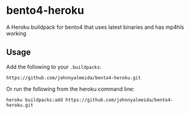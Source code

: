 # bento4-heroku

A Heroku buildpack for bento4 that uses latest binaries and has mp4hls working

## Usage

Add the following to your `.buildpacks`:

```
https://github.com/johnnyalmeida/bento4-heroku.git
```

Or run the following from the heroku command line:

```
heroku buildpacks:add https://github.com/johnnyalmeida/bento4-heroku.git
